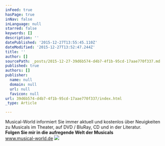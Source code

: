 ```yaml
---
inFeed: true
hasPage: true
inNav: false
inLanguage: null
starred: false
keywords: []
description: ''
datePublished: '2015-12-27T13:55:45.110Z'
dateModified: '2015-12-27T13:52:47.244Z'
title: ''
author: []
sourcePath: _posts/2015-12-27-39d6b574-d4b7-4f1b-95cd-17aae770f337.md
published: true
authors: []
publisher:
  name: null
  domain: null
  url: null
  favicon: null
url: 39d6b574-d4b7-4f1b-95cd-17aae770f337/index.html
_type: Article

---
```

Musical-World informiert Sie immer aktuell und kostenlos über Neuigkeiten zu Musicals im Theater, auf DVD / BluRay, CD und in der Literatur.  
**Folgen Sie mir in die aufregende Welt der Musicals**  
www.musical-world.de
![](https://the-grid-user-content.s3-us-west-2.amazonaws.com/fa8becda-7d9d-40e3-8922-53f34fc67dab.jpg)